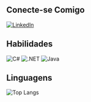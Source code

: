 
## Conecte-se Comigo
[![LinkedIn](https://img.shields.io/badge/LinkedIn-0077B5?style=for-the-badge&logo=linkedin&logoColor=white)](https://www.linkedin.com/in/luan-laurentino/)

## Habilidades
![C#](https://img.shields.io/badge/C%23-239120?style=for-the-badge&logo=c-sharp&logoColor=white)
![.NET](https://img.shields.io/badge/.NET-5C2D91?style=for-the-badge&logo=.net&logoColor=white)
![Java](https://img.shields.io/badge/java-%23ED8B00.svg?style=for-the-badge&logo=openjdk&logoColor=white)


## Linguagens
![Top Langs](https://github-readme-stats-git-masterrstaa-rickstaa.vercel.app/api/top-langs/?username=Luan-LL&bg_color=000&border_color=30A3DC&title_color=E94D5F&text_color=FFF)
